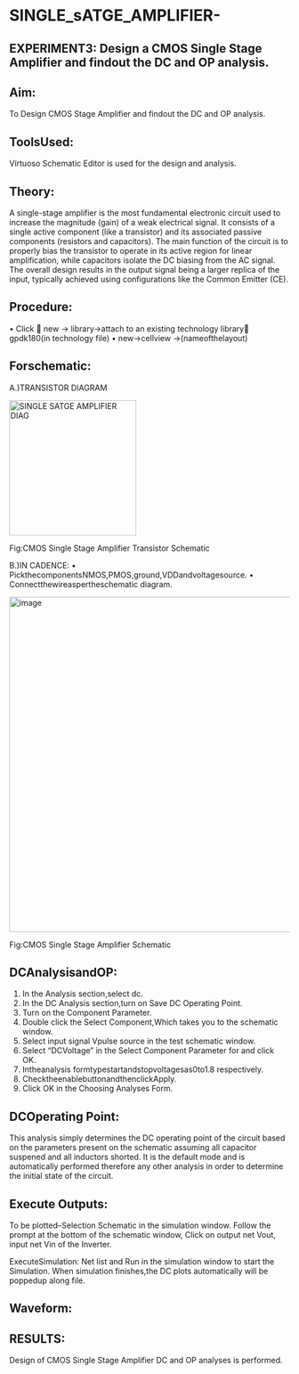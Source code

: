 # SINGLE_sATGE_AMPLIFIER-
## EXPERIMENT3: Design a CMOS Single Stage Amplifier and findout the DC and OP analysis.

## Aim:
To Design CMOS Stage Amplifier and findout the DC and OP analysis.

## ToolsUsed:
Virtuoso Schematic Editor is used for the design and analysis.

## Theory:
A single-stage amplifier is the most fundamental electronic circuit used to increase the magnitude (gain) of a weak electrical signal. It consists of a single active component (like a transistor) and its associated passive components (resistors and capacitors). The main function of the circuit is to properly bias the transistor to operate in its active region for linear amplification, while capacitors isolate the DC biasing from the AC signal. The overall design results in the output signal being a larger replica of the input, typically achieved using configurations like the Common Emitter (CE).

## Procedure:
•	Click  new -> library->attach to an existing technology library gpdk180(in technology file)
•	new->cellview ->(nameofthelayout)
## Forschematic:
A.)TRANSISTOR DIAGRAM 

<img width="228" height="243" alt="SINGLE SATGE AMPLIFIER DIAG" src="https://github.com/user-attachments/assets/6193943d-9c13-4036-9c60-7ff57202f2a6" />


Fig:CMOS Single Stage Amplifier Transistor  Schematic

B.)IN CADENCE:
•	PickthecomponentsNMOS,PMOS,ground,VDDandvoltagesource.
•	Connectthewireaspertheschematic diagram.


<img width="1067" height="602" alt="image" src="https://github.com/user-attachments/assets/59c8132b-0aa7-47bb-9a61-480007dbc02b" />

Fig:CMOS Single Stage Amplifier Schematic

## DCAnalysisandOP:
1.	In the Analysis section,select dc.
2.	In the DC Analysis section,turn on Save DC Operating Point.
3.	Turn on the Component Parameter.
4.	Double click the Select Component,Which takes you to the schematic window.
5.	Select input signal Vpulse source in the test schematic window.
6.	Select “DCVoltage” in the Select Component Parameter for and click OK.
7.	Intheanalysis formtypestartandstopvoltagesas0to1.8 respectively.
8.	ChecktheenablebuttonandthenclickApply.
9.	Click OK in the Choosing Analyses Form.

## DCOperating Point:
This analysis simply determines the DC operating point of the circuit based on the parameters present on the schematic assuming all capacitor suspened and all inductors shorted. It is the default mode and is automatically performed therefore any other analysis in order to determine the initial state of the circuit.

## Execute Outputs:
To be plotted–Selection Schematic in the simulation window. Follow the prompt at the bottom of the schematic window, Click on output net Vout, input net Vin of the Inverter.

ExecuteSimulation:
Net list and Run in the simulation window to start the Simulation.
When simulation finishes,the DC plots automatically will be poppedup along file.

## Waveform:


## RESULTS:
Design of CMOS Single Stage Amplifier  DC and OP analyses is performed.







